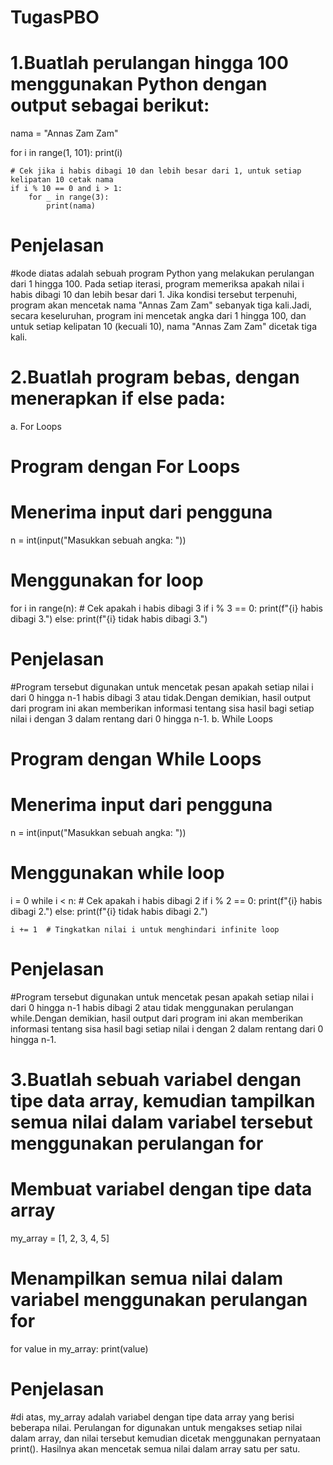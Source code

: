 # TugasPBO
# 1.Buatlah perulangan hingga 100 menggunakan Python dengan output sebagai berikut:
nama = "Annas Zam Zam"

for i in range(1, 101):
    print(i)

    # Cek jika i habis dibagi 10 dan lebih besar dari 1, untuk setiap kelipatan 10 cetak nama
    if i % 10 == 0 and i > 1:
        for _ in range(3):
            print(nama)
# Penjelasan
#kode diatas adalah sebuah program Python yang melakukan perulangan dari 1 hingga 100. Pada setiap iterasi, program memeriksa apakah nilai i habis dibagi 10 dan lebih besar dari 1. Jika kondisi tersebut terpenuhi, program akan mencetak nama "Annas Zam Zam" sebanyak tiga kali.Jadi, secara keseluruhan, program ini mencetak angka dari 1 hingga 100, dan untuk setiap kelipatan 10 (kecuali 10), nama "Annas Zam Zam" dicetak tiga kali.
# 2.Buatlah program bebas, dengan menerapkan if else pada:
 a. For Loops
  # Program dengan For Loops

  # Menerima input dari pengguna
  n = int(input("Masukkan sebuah angka: "))

  # Menggunakan for loop
  for i in range(n):
    # Cek apakah i habis dibagi 3
    if i % 3 == 0:
        print(f"{i} habis dibagi 3.")
    else:
        print(f"{i} tidak habis dibagi 3.")
# Penjelasan
#Program tersebut digunakan untuk mencetak pesan apakah setiap nilai i dari 0 hingga n-1 habis dibagi 3 atau tidak.Dengan demikian, hasil output dari program ini akan memberikan informasi tentang sisa hasil bagi setiap nilai i dengan 3 dalam rentang dari 0 hingga n-1.
 b. While Loops
# Program dengan While Loops

# Menerima input dari pengguna
n = int(input("Masukkan sebuah angka: "))

# Menggunakan while loop
i = 0
while i < n:
    # Cek apakah i habis dibagi 2
    if i % 2 == 0:
        print(f"{i} habis dibagi 2.")
    else:
        print(f"{i} tidak habis dibagi 2.")
    
    i += 1  # Tingkatkan nilai i untuk menghindari infinite loop
# Penjelasan
#Program tersebut digunakan untuk mencetak pesan apakah setiap nilai i dari 0 hingga n-1 habis dibagi 2 atau tidak menggunakan perulangan while.Dengan demikian, hasil output dari program ini akan memberikan informasi tentang sisa hasil bagi setiap nilai i dengan 2 dalam rentang dari 0 hingga n-1.
# 3.Buatlah sebuah variabel dengan tipe data array, kemudian tampilkan semua nilai dalam variabel tersebut menggunakan perulangan for
# Membuat variabel dengan tipe data array
my_array = [1, 2, 3, 4, 5]

# Menampilkan semua nilai dalam variabel menggunakan perulangan for
for value in my_array:
    print(value)
# Penjelasan 
#di atas, my_array adalah variabel dengan tipe data array yang berisi beberapa nilai. Perulangan for digunakan untuk mengakses setiap nilai dalam array, dan nilai tersebut kemudian dicetak menggunakan pernyataan print(). Hasilnya akan mencetak semua nilai dalam array satu per satu.
